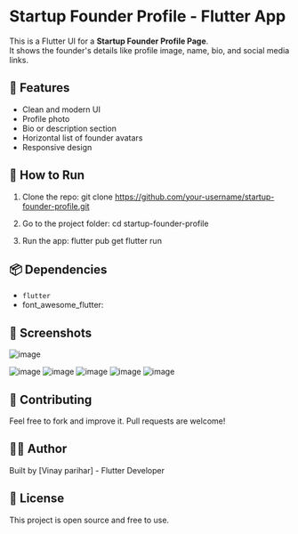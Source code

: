 # Startup Founder Profile - Flutter App
This is a Flutter UI for a **Startup Founder Profile Page**.  
It shows the founder's details like profile image, name, bio, and social media links.

## 📱 Features
- Clean and modern UI
- Profile photo 
- Bio or description section
- Horizontal list of founder avatars
- Responsive design

## 🚀 How to Run
1. Clone the repo:
git clone https://github.com/your-username/startup-founder-profile.git

2. Go to the project folder:
cd startup-founder-profile

3. Run the app:
flutter pub get
flutter run

## 📦 Dependencies
- `flutter`
-  font_awesome_flutter:   

## 📸 Screenshots
![image](https://github.com/user-attachments/assets/9185ea46-eccb-45d5-b701-d265d7440d72)

![image](https://github.com/user-attachments/assets/11d5277f-10ff-405a-818a-8788f8df2a52)
![image](https://github.com/user-attachments/assets/32a29b3e-644b-49d9-befc-25985273c0f4)
![image](https://github.com/user-attachments/assets/e662e58b-8624-4844-99d6-9f73418f3824)
![image](https://github.com/user-attachments/assets/684d21ca-7a17-466d-810e-c2fdeeb94efc)
![image](https://github.com/user-attachments/assets/e4b9b7b5-3294-4056-8fb7-8b3f2445007d)




## 🙌 Contributing
Feel free to fork and improve it. Pull requests are welcome!

## 🧑‍💻 Author
Built by [Vinay parihar] - Flutter Developer

## 📄 License
This project is open source and free to use.
